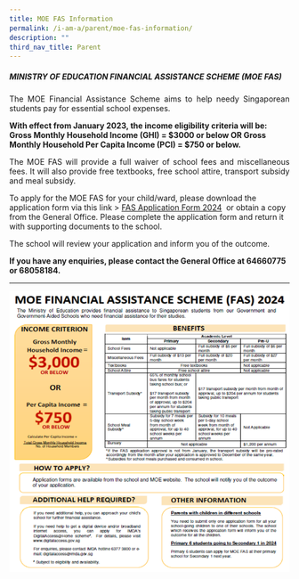 ```yaml
---
title: MOE FAS Information
permalink: /i-am-a/parent/moe-fas-information/
description: ""
third_nav_title: Parent
---
```

##### **MINISTRY OF EDUCATION FINANCIAL ASSISTANCE SCHEME (MOE FAS)**

<p align="justify">The MOE Financial Assistance Scheme aims to help needy Singaporean students pay for essential school expenses.</p>

**With effect from January 2023, the income eligibility criteria will be: Gross Monthly Household Income (GHI) = $3000 or below OR Gross Monthly Household Per Capita Income (PCI) = $750 or below.**

<p align="justify">The MOE FAS will provide a full waiver of school fees and miscellaneous fees.  It will also provide free textbooks, free school attire, transport subsidy and meal subsidy.</p>

To apply for the MOE FAS for your child/ward, please download the application form via this link &gt;&nbsp;[FAS Application Form 2024](/files/moe%20fas%20application%20form%20for%20specialised%20schools%202024.pdf) &nbsp;or obtain a copy from the General Office. Please complete the application form and return it with supporting documents to the school.

The school will review your application and inform you of the outcome. 

<b>If you have any enquiries, please contact the General Office at 64660775 or 68058184.</b>

***

![](/images/moe%20fas%202024.png)
